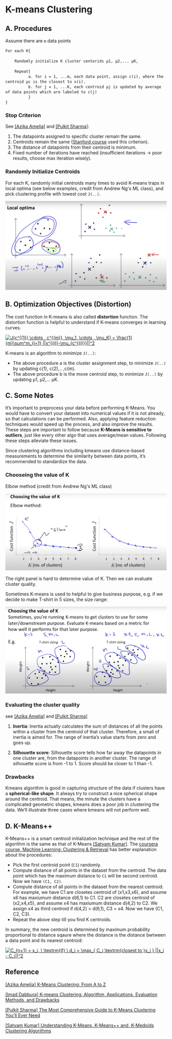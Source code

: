 
# K-means Clustering 




## A. Procedures

Assume there are `m` data points

```
For each K{

    Randomly initialize K cluster centorids μ1, μ2,... μK,

    Repeat{
          a. for i = 1, ...m, each data point, assign c(i), where the centroid μc is the closest to x(i).
          b. for j = 1, ...K, each centroid μj is updated by average of data points which are labeled to c(j)
          }
}
```

### Stop Criterion

See [[Azika Amelia]][K-Means Clustering: From A to Z] and [[Pulkit Sharma]][The Most Comprehensive Guide to K-Means Clustering You’ll Ever Need]:
1. The datapoints assigned to specific cluster remain the same.
2. Centroids remain the same ([Stanford course](https://stanford.edu/~cpiech/cs221/handouts/kmeans.html) used this criterion).
3. The distance of datapoints from their centroid is minimum.
4. Fixed number of iterations have reached (insufficient iterations → poor results, choose max iteration wisely).


### Randomly Initialize Centroids

For each K, randomly initial centroids many times to avoid K-means traps in local optima (see below examples, credit from Andrew Ng's ML class), and pick clustering profile with lowest cost `J(..)`.

![local_optima](images/kmeans_localoptima.png)


## B. Optimization Objectives (Distortion)

The cost function in K-means is also called **distortion** function. The distortion function is helpful to understand if K-means converges in learning curves. 

<a href="https://www.codecogs.com/eqnedit.php?latex=J(c^{(1)},\cdots&space;,&space;c^{(m)},&space;\mu_1,&space;\cdots&space;,&space;\mu_K)&space;=&space;\frac{1}{m}\sum^m_{i=1}&space;||x^{(i)}-\mu_{c^{(i)}}||^2" target="_blank"><img src="https://latex.codecogs.com/gif.latex?J(c^{(1)},\cdots&space;,&space;c^{(m)},&space;\mu_1,&space;\cdots&space;,&space;\mu_K)&space;=&space;\frac{1}{m}\sum^m_{i=1}&space;||x^{(i)}-\mu_{c^{(i)}}||^2" title="J(c^{(1)},\cdots , c^{(m)}, \mu_1, \cdots , \mu_K) = \frac{1}{m}\sum^m_{i=1} ||x^{(i)}-\mu_{c^{(i)}}||^2" /></a>

K-means is an algorithm to minimize `J(..)`:

* The above procedure a is the cluster assignment step, to minimize `J(..)` by updating c(1), c(2),.. ,c(m).
* The above procedure b is the move centroid step, to minimize `J(..)` by updating μ1, μ2,... μK.


## C. Some Notes

It’s important to preprocess your data before performing K-Means. You would have to convert your dataset into numerical values if it is not already, so that calculations can be performed. Also, applying feature reduction techniques would speed up the process, and also improve the results. These steps are important to follow because **K-Means is sensitive to outliers**, just like every other algo that uses average/mean values. Following these steps alleviate these issues.

Since clustering algorithms including kmeans use distance-based measurements to determine the similarity between data points, it’s recommended to standardize the data.

### Chooseing the value of K
Elbow method (credit from Andrew Ng's ML class)

![elbow_method](images/kmeans_elbow.png)

The right panel is hard to determine value of K. Then we can evaluate cluster quality.

Sometimes K-means is used to helpful to give business purpose, e.g. if we decide to make T-shirt in 5 sizes, the size range:

![business_purpose](images/kmeans_purpose.png)

### Evaluating the cluster quality 

see [[Azika Amelia]][K-Means Clustering: From A to Z] and [[Pulkit Sharma]][The Most Comprehensive Guide to K-Means Clustering You’ll Ever Need]

1. **Inertia**: Inertia actually calculates the sum of distances of all the points within a cluster from the centroid of that cluster. Therefore, a small of inertia is aimed for. The range of inertia’s value starts from zero and goes up.

2. **Silhouette score**: Silhouette score tells how far away the datapoints in one cluster are, from the datapoints in another cluster. The range of silhouette score is from -1 to 1. Score should be closer to 1 than -1.

### Drawbacks

Kmeans algorithm is good in capturing structure of the data if clusters have a **spherical-like shape**. It always try to construct a nice spherical shape around the centroid. That means, the minute the clusters have a complicated geometric shapes, kmeans does a poor job in clustering the data. We’ll illustrate three cases where kmeans will not perform well.


## D. K-Means++
K-Means++ is a smart centroid initialization technique and the rest of the algorithm is the same as that of K-Means [[Satyam Kumar]][Understanding K-Means, K-Means++ and, K-Medoids Clustering Algorithms]. The [coursera course, Machine Learning: Clustering & Retrieval](https://www.coursera.org/lecture/ml-clustering-and-retrieval/smart-initialization-via-k-means-T9ZaG) has better explanation about the procedures:

* Pick the first centroid point (`C1`) randomly.
* Compute distance of all points in the dataset from the centroid. The data point which has the maximum distance to `C1` will be second centroid.  Now we have `(C1, C2)`.
* Compute distance of all points in the dataset from the nearest centroid. For example, we have C1 are closetes centroid of (x1,x3,x6), and assume x6 has maxiumum distance d(6,1) to C1. C2 are closetes centroid of (x2,x4,x5), and assume x4 has maxiumum distance d(4,2) to C2. We assign x4 as third centroid if d(4,2) > d(6,1), C3 = x4. Now we have (C1, C2, C3).
* Repeat the above step till you find K centroids.

In summary, the new centroid is determined by maximum probability proportional to distance sqaure where the distance is the distance bwtween a data point and its nearest centroid:

<a href="https://www.codecogs.com/eqnedit.php?latex=C_{n&plus;1}&space;=&space;x_i,&space;\&space;\textrm{if}&space;\&space;d_i&space;=&space;\max_{&space;C_j&space;\textrm{closest&space;to&space;}x_i&space;}&space;||x_i&space;-&space;C_j||^2" target="_blank"><img src="https://latex.codecogs.com/gif.latex?C_{n&plus;1}&space;=&space;x_i,&space;\&space;\textrm{if}&space;\&space;d_i&space;=&space;\max_{&space;C_j&space;\textrm{closest&space;to&space;}x_i&space;}&space;||x_i&space;-&space;C_j||^2" title="C_{n+1} = x_i, \ \textrm{if} \ d_i = \max_{ C_j \textrm{closest to }x_i } ||x_i - C_j||^2" /></a>




## Reference


[K-Means Clustering: From A to Z]: https://towardsdatascience.com/k-means-clustering-from-a-to-z-f6242a314e9a
[[Azika Amelia] K-Means Clustering: From A to Z](https://towardsdatascience.com/k-means-clustering-from-a-to-z-f6242a314e9a)


[K-means Clustering: Algorithm, Applications, Evaluation Methods, and Drawbacks]: https://towardsdatascience.com/k-means-clustering-algorithm-applications-evaluation-methods-and-drawbacks-aa03e644b48a#:~:text=Since%20clustering%20algorithms%20including%20kmeans,units%20of%20measurements%20such%20as
[[Imad Dabbura] K-means Clustering: Algorithm, Applications, Evaluation Methods, and Drawbacks](https://towardsdatascience.com/k-means-clustering-algorithm-applications-evaluation-methods-and-drawbacks-aa03e644b48a#:~:text=Since%20clustering%20algorithms%20including%20kmeans,units%20of%20measurements%20such%20as)


[The Most Comprehensive Guide to K-Means Clustering You’ll Ever Need]: https://www.analyticsvidhya.com/blog/2019/08/comprehensive-guide-k-means-clustering/
[[Pulkit Sharma] The Most Comprehensive Guide to K-Means Clustering You’ll Ever Need](https://www.analyticsvidhya.com/blog/2019/08/comprehensive-guide-k-means-clustering/)


[Understanding K-Means, K-Means++ and, K-Medoids Clustering Algorithms]: https://towardsdatascience.com/understanding-k-means-k-means-and-k-medoids-clustering-algorithms-ad9c9fbf47ca
[[Satyam Kumar] Understanding K-Means, K-Means++ and, K-Medoids Clustering Algorithms](https://towardsdatascience.com/understanding-k-means-k-means-and-k-medoids-clustering-algorithms-ad9c9fbf47ca)
